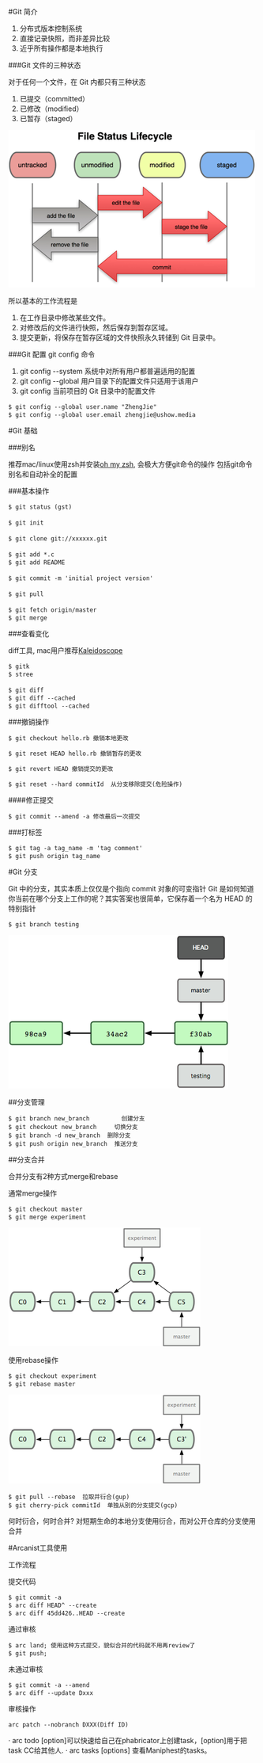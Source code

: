 #Git 简介

1. 分布式版本控制系统
2. 直接记录快照，而非差异比较
3. 近乎所有操作都是本地执行

###Git 文件的三种状态

对于任何一个文件，在 Git 内都只有三种状态

1. 已提交（committed）
2. 已修改（modified）
3. 已暂存（staged）

![](git_file_follow.png)

所以基本的工作流程是

1. 在工作目录中修改某些文件。
2. 对修改后的文件进行快照，然后保存到暂存区域。
3. 提交更新，将保存在暂存区域的文件快照永久转储到 Git 目录中。

###Git 配置
git config 命令

1.  git config --system 系统中对所有用户都普遍适用的配置
2.  git config --global 用户目录下的配置文件只适用于该用户
3.  git config  当前项目的 Git 目录中的配置文件

```
$ git config --global user.name "ZhengJie"
$ git config --global user.email zhengjie@ushow.media
```

#Git 基础

###别名

推荐mac/linux使用zsh并安装[oh my zsh](http://ohmyz.sh/), 会极大方便git命令的操作
包括git命令别名和自动补全的配置

###基本操作

```
$ git status (gst)

$ git init

$ git clone git://xxxxxx.git

$ git add *.c
$ git add README 

$ git commit -m 'initial project version'

$ git pull  

$ git fetch origin/master
$ git merge

```

###查看变化

diff工具, mac用户推荐[Kaleidoscope](http://www.kaleidoscopeapp.com/)

```
$ gitk
$ stree

$ git diff
$ git diff --cached
$ git difftool --cached

```

###撤销操作

```
$ git checkout hello.rb 撤销本地更改

```

```
$ git reset HEAD hello.rb 撤销暂存的更改

```

```
$ git revert HEAD 撤销提交的更改

```

```
$ git reset --hard commitId  从分支移除提交(危险操作)

```

####修正提交

```
$ git commit --amend -a 修改最后一次提交
```

###打标签

```
$ git tag -a tag_name -m 'tag comment'
$ git push origin tag_name
```

#Git 分支

Git 中的分支，其实本质上仅仅是个指向 commit 对象的可变指针
Git 是如何知道你当前在哪个分支上工作的呢？其实答案也很简单，它保存着一个名为 HEAD 的特别指针

```
$ git branch testing
```
![](git_branch.png)

##分支管理

```
$ git branch new_branch  		创建分支
$ git checkout new_branch     切换分支
$ git branch -d new_branch 	删除分支
$ git push origin new_branch  推送分支

```

##分支合并

合并分支有2种方式merge和rebase

通常merge操作

```
$ git checkout master
$ git merge experiment

```


![merge](git_merge.png)

使用rebase操作

```
$ git checkout experiment
$ git rebase master
```

![rebase](git_rebase.png)

```
$ git pull --rebase  拉取并衍合(gup)
$ git cherry-pick commitId  单独从别的分支提交(gcp)
```

何时衍合，何时合并? 对短期生命的本地分支使用衍合，而对公开仓库的分支使用合并

#Arcanist工具使用

工作流程

提交代码

```
$ git commit -a 
$ arc diff HEAD^ --create
$ arc diff 45dd426..HEAD --create

```
通过审核

```
$ arc land; 使用这种方式提交，貌似合并的代码就不用再review了 
$ git push;

```
未通过审核

```
$ git commit -a --amend
$ arc diff --update Dxxx
```
审核操作

```
arc patch --nobranch DXXX(Diff ID)

```
·	arc todo <description> [option]可以快速给自己在phabricator上创建task，[option]用于把task CC给其他人.
·	arc tasks [options] 查看Maniphest的tasks。









